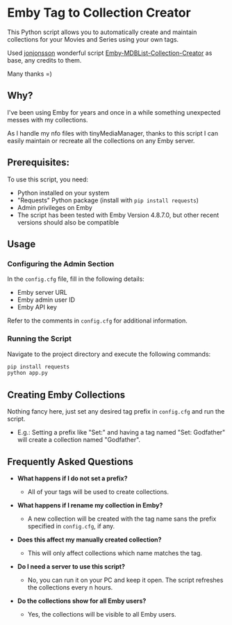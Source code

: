 # Emby Tag to Collection Creator

This Python script allows you to automatically create and maintain collections for your Movies and Series using your own tags.

Used [jonjonsson](https://github.com/jonjonsson) wonderful script [Emby-MDBList-Collection-Creator](https://github.com/jonjonsson/Emby-MDBList-Collection-Creator) as base, any credits to them. 

Many thanks =)

## Why?

I've been using Emby for years and once in a while something unexpected messes with my collections. 

As I handle my nfo files with tinyMediaManager, thanks to this script I can easily maintain or recreate all the collections on any Emby server.

## Prerequisites:

To use this script, you need:

* Python installed on your system
* "Requests" Python package (install with `pip install requests`)
* Admin privileges on Emby
* The script has been tested with Emby Version 4.8.7.0, but other recent versions should also be compatible

## Usage

### Configuring the Admin Section

In the `config.cfg` file, fill in the following details:

* Emby server URL
* Emby admin user ID
* Emby API key

Refer to the comments in `config.cfg` for additional information.

### Running the Script

Navigate to the project directory and execute the following commands:

```bash
pip install requests
python app.py
```

## Creating Emby Collections

Nothing fancy here, just set any desired tag prefix in `config.cfg` and run the script.

* E.g.: Setting a prefix like "Set:" and having a tag named "Set: Godfather" will create a collection named "Godfather".

## Frequently Asked Questions

- **What happens if I do not set a prefix?**
  - All of your tags will be used to create collections. 

- **What happens if I rename my collection in Emby?**
  - A new collection will be created with the tag name sans the prefix specified in `config.cfg`, if any.
  
- **Does this affect my manually created collection?**
  - This will only affect collections which name matches the tag.
  
- **Do I need a server to use this script?**
  - No, you can run it on your PC and keep it open. The script refreshes the collections every n hours.
  
- **Do the collections show for all Emby users?**
  - Yes, the collections will be visible to all Emby users.
